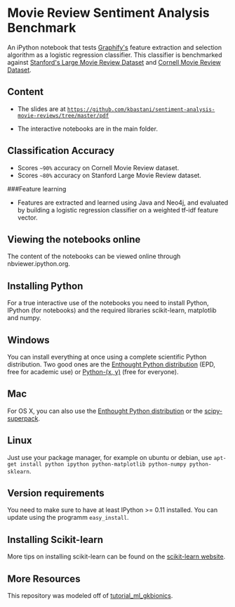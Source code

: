 Movie Review Sentiment Analysis Benchmark
================================

An iPython notebook that tests [Graphify's](http://github.com/graphify/graphify) feature extraction and selection algorithm as a logistic regression classifier. This classifier is benchmarked against [Stanford's Large Movie Review Dataset](http://ai.stanford.edu/~amaas//data/sentiment/) and [Cornell Movie Review Dataset](http://www.cs.cornell.edu/people/pabo/movie-review-data/).

Content
-------
- The slides are at [``https://github.com/kbastani/sentiment-analysis-movie-reviews/tree/master/pdf``](https://github.com/kbastani/sentiment-analysis-movie-reviews/pdf)

- The interactive notebooks are in the main folder.

Classification Accuracy
--------
- Scores `~90%` accuracy on Cornell Movie Review dataset.
- Scores `~80%` accuracy on Stanford Large Movie Review dataset.

###Feature learning
- Features are extracted and learned using Java and Neo4j, and evaluated by building a logistic regression classifier on a weighted tf-idf feature vector.

Viewing the notebooks online
----------------------------
The content of the notebooks can be viewed online through nbviewer.ipython.org.

Installing Python
-----------------
For a true interactive use of the notebooks you need to install Python, IPython (for notebooks) and the required libraries scikit-learn, matplotlib and numpy.

Windows
-------
You can install everything at once using a complete scientific Python distribution.
Two good ones are the [Enthought Python distribution](http://www.enthought.com/products/epd.php) (EPD, free for academic use) or  [Python-(x, y)](http://code.google.com/p/pythonxy/) (free for everyone).

Mac
---
For OS X, you can also use the [Enthought Python distribution](http://www.enthought.com/products/epd.php) or the [scipy-superpack](http://fonnesbeck.github.com/ScipySuperpack/).


Linux
-----
Just use your package manager, for example on ubuntu or debian, use
``apt-get install python ipython python-matplotlib python-numpy python-sklearn``.

Version requirements
--------------------
You need to make sure to have at least IPython >= 0.11 installed. You can update using the programm ``easy_install``.

Installing Scikit-learn
-----------------------
More tips on installing scikit-learn can be found on the [scikit-learn website](http://scikit-learn.sourceforge.net/dev/install.html#installing-an-official-release).


More Resources
--------------
This repository was modeled off of [tutorial_ml_gkbionics](https://github.com/temporaer/tutorial_ml_gkbionics).
